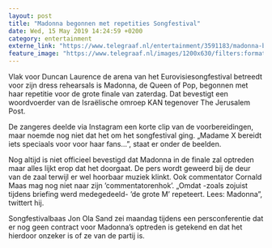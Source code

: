 ```yaml
---
layout: post
title: "Madonna begonnen met repetities Songfestival"
date: Wed, 15 May 2019 14:24:59 +0200
category: entertainment
externe_link: "https://www.telegraaf.nl/entertainment/3591183/madonna-begonnen-met-repetities-songfestival"
feature_image: "https://www.telegraaf.nl/images/1200x630/filters:format(jpeg):quality(80)/cdn-kiosk-api.telegraaf.nl/7d61c876-770c-11e9-92d1-02d2fb1aa1d7.jpg"
---
```


<p class="intro">Vlak voor Duncan Laurence de arena van het Eurovisiesongfestival betreedt voor zijn dress rehearsals is Madonna, de Queen of Pop, begonnen met haar repetitie voor de grote finale van zaterdag. Dat bevestigt een woordvoerder van de Israëlische omroep KAN tegenover The Jerusalem Post.</p> <p>De zangeres deelde via Instagram een korte clip van de voorbereidingen, maar noemde nog niet dat het om het songfestival ging. „Madame X bereidt iets speciaals voor voor haar fans...”, staat er onder de beelden.</p><p>Nog altijd is niet officieel bevestigd dat Madonna in de finale zal optreden maar alles lijkt erop dat het doorgaat. De pers wordt geweerd bij de deur van de zaal terwijl er wel hoorbaar muziek klinkt. Ook commentator Cornald Maas mag nog niet naar zijn ’commentatorenhok’. „Omdat -zoals zojuist tijdens briefing werd medegedeeld- ’de grote M’ repeteert. Lees: Madonna”, twittert hij.</p><p>Songfestivalbaas Jon Ola Sand zei maandag tijdens een persconferentie dat er nog geen contract voor Madonna’s optreden is getekend en dat het hierdoor onzeker is of ze van de partij is.</p>
